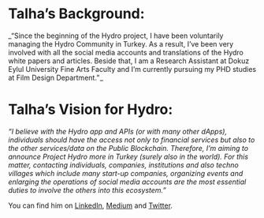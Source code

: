 # Talha’s Background:

_“Since the beginning of the Hydro project, I have been voluntarily managing the Hydro Community in Turkey. As a result, I’ve been very involved with all the social media accounts and translations of the Hydro white papers and articles. Beside that, I am a Research Assistant at Dokuz Eylul University Fine Arts Faculty and I’m currently pursuing my PHD studies at Film Design Department.” _

# Talha’s Vision for Hydro:

_“I believe with the Hydro app and APIs (or with many other dApps), individuals should have the access not only to financial services but also to the other services/data on the Public Blockchain. Therefore, I’m aiming to announce Project Hydro more in Turkey (surely also in the world). For this matter, contacting individuals, companies, institutions and also techno villages which include many start-up companies, organizing events and enlarging the operations of social media accounts are the most essential duties to involve the others into this ecosystem.”_

You can find him on [LinkedIn](https://www.linkedin.com/in/talhaaltinkaya/), [Medium](https://medium.com/@talhaaltinkaya) and [Twitter](https://twitter.com/talhaaltinkaya). 

